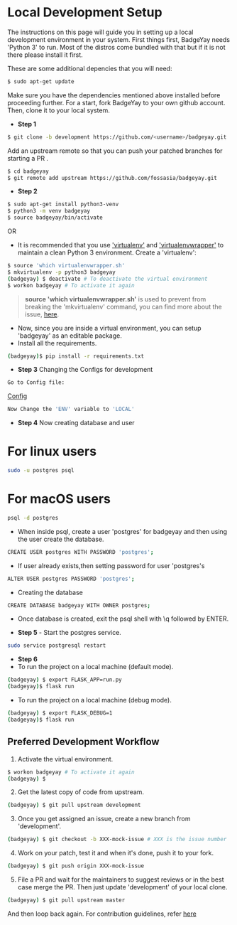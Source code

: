 # Local Development Setup

The instructions on this page will guide you in setting up a local development
environment in your system. First things first, BadgeYay needs 'Python 3' to run.
Most of the distros come bundled with that but if it is not there please install it first.

These are some additional depencies that you will need:

```sh
$ sudo apt-get update
```

Make sure you have the dependencies mentioned above installed before proceeding further.
For a start, fork BadgeYay to your own github account. Then, clone it to your local system.

* **Step 1**
```sh
$ git clone -b development https://github.com/<username>/badgeyay.git
```

Add an upstream remote so that you can push your patched branches for starting a PR .

```sh
$ cd badgeyay
$ git remote add upstream https://github.com/fossasia/badgeyay.git
```

* **Step 2**

```sh
$ sudo apt-get install python3-venv
$ python3 -m venv badgeyay
$ source badgeyay/bin/activate
```

OR

* It is recommended that you use ['virtualenv'](https://virtualenv.pypa.io/en/stable/installation/)
and ['virtualenvwrapper'](https://virtualenvwrapper.readthedocs.io/en/latest/install.html) to maintain a clean Python 3 environment. Create a 'virtualenv':

```sh
$ source 'which virtualenvwrapper.sh'
$ mkvirtualenv -p python3 badgeyay
(badgeyay) $ deactivate # To deactivate the virtual environment
$ workon badgeyay # To activate it again
```

> **source 'which virtualenvwrapper.sh'** is used to prevent from breaking the 'mkvirtualenv' command, you can find more about the issue, [here](https://stackoverflow.com/questions/13855463/bash-mkvirtualenv-command-not-found).

* Now, since you are inside a virtual environment, you can setup 'badgeyay' as an editable package.
* Install all the requirements.

```sh
(badgeyay)$ pip install -r requirements.txt
```

* **Step 3** Changing the Configs for development

```sh
Go to Config file:
```
[Config](/api/config/config.py)

```sh
Now Change the 'ENV' variable to 'LOCAL'
```

* **Step 4** Now creating database and user

# For linux users
```sh
sudo -u postgres psql
```
# For macOS users
```sh
psql -d postgres
```
* When inside psql, create a user 'postgres' for badgeyay and then using the user create the database.

```sh
CREATE USER postgres WITH PASSWORD 'postgres';
```
* If user already exists,then setting password for user 'postgres's
```sh
ALTER USER postgres PASSWORD 'postgres';
```

* Creating the database

```sh
CREATE DATABASE badgeyay WITH OWNER postgres;
```
* Once database is created, exit the psql shell with \q followed by ENTER.

* **Step 5** - Start the postgres service.

```sh
sudo service postgresql restart
```

* **Step 6**
* To run the project on a local machine (default mode).

```sh
(badgeyay) $ export FLASK_APP=run.py
(badgeyay)$ flask run

```

* To run the project on a local machine (debug mode).

```sh
(badgeyay) $ export FLASK_DEBUG=1
(badgeyay)$ flask run
```

## Preferred Development Workflow

1. Activate the virtual environment.

```sh
$ workon badgeyay # To activate it again
(badgeyay) $
```

2. Get the latest copy of code from upstream.

```sh
(badgeyay) $ git pull upstream development
```

3. Once you get assigned an issue, create a new branch from 'development'.

```sh
(badgeyay) $ git checkout -b XXX-mock-issue # XXX is the issue number
```

4. Work on your patch, test it and when it's done, push it to your fork.

```sh
(badgeyay) $ git push origin XXX-mock-issue
```
5. File a PR and wait for the maintainers to suggest reviews or in the best case
merge the PR. Then just update 'development' of your local clone.

```sh
(badgeyay) $ git pull upstream master
```

And then loop back again. For contribution guidelines, refer [here](https://github.com/fossasia/badgeyay/blob/development/.github/CONTRIBUTING.md)
